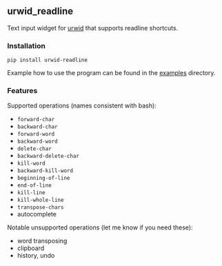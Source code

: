 urwid_readline
----

Text input widget for [urwid](https://github.com/urwid/urwid) that supports
readline shortcuts.

### Installation

`pip install urwid-readline`

Example how to use the program can be found in the
[examples](https://github.com/rr-/urwid_readline/blob/master/example/)
directory.

### Features

Supported operations (names consistent with bash):

- `forward-char`
- `backward-char`
- `forward-word`
- `backward-word`
- `delete-char`
- `backward-delete-char`
- `kill-word`
- `backward-kill-word`
- `beginning-of-line`
- `end-of-line`
- `kill-line`
- `kill-whole-line`
- `transpose-chars`
- autocomplete

Notable unsupported operations (let me know if you need these):

- word transposing
- clipboard
- history, undo
